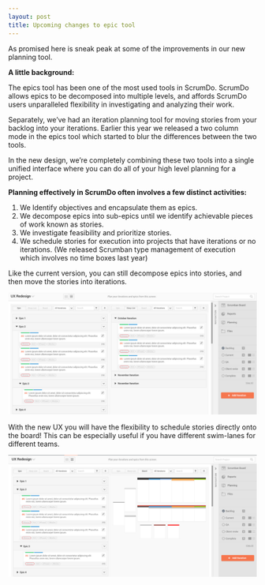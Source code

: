 ```yaml
---
layout: post
title: Upcoming changes to epic tool
---
```


As promised here is sneak peak at some of the improvements in our new planning tool.

**A little background:**


The epics tool has been one of the most used tools in ScrumDo. ScrumDo allows epics to be decomposed into multiple levels, and affords ScrumDo users unparalleled flexibility in investigating and analyzing their work.  

Separately, we’ve had an iteration planning tool for moving stories from your backlog into your iterations.  Earlier this year we released a two column mode in the epics tool which started to blur the differences between the two tools. 

In the new design, we’re completely combining these two tools into a single unified interface where you can do all of your high level planning for a project.

**Planning effectively in ScrumDo often involves a few distinct activities:**

1.  We Identify objectives and encapsulate them as epics. 
2.  We decompose epics into sub-epics until we identify achievable pieces of work known as stories.
3.  We investigate feasibility and prioritize stories.
4.  We schedule stories for execution into projects that have iterations or no iterations. (We released Scrumban type management of execution which involves no time boxes last year)


Like the current version, you can still decompose epics into stories, and then move the stories into iterations. 

![planning-epics-1.png](/images/blog/planning-epics-1.png)

With the new UX you will have the flexibility to schedule stories directly onto the board!  This can be especially useful if you have different swim-lanes for different teams.

![planning-epics-2.png](/images/blog/planning-epics-2.png)